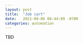```yaml
---
layout: post
title:  "Job cart"
date:   2021-09-06 08:44:09 -0700
categories: automation
---
```

TBD